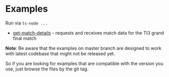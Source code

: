 # Examples

Run via `ts-node ...`

* [get-match-details](./get-match-details.ts) - requests and receives match data for the TI3 grand final match

**Note**: Be aware that the examples on master branch are designed to work with latest codebase that might not be released yet.

So if you are looking for examples that are compatible with the version you use, just browse the files by the git tag.
